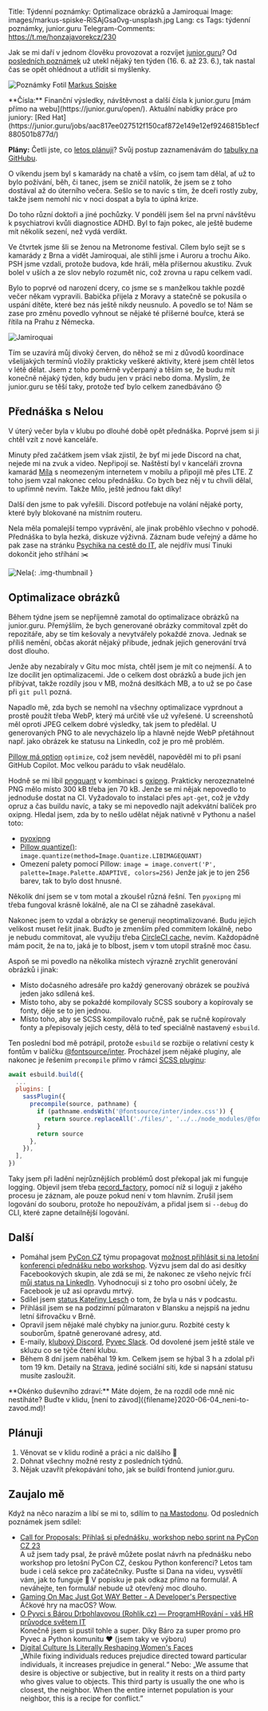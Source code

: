 Title: Týdenní poznámky: Optimalizace obrázků a Jamiroquai
Image: images/markus-spiske-RiSAjGsa0vg-unsplash.jpg
Lang: cs
Tags: týdenní poznámky, junior.guru
Telegram-Comments: https://t.me/honzajavorekcz/230

Jak se mi daří v jednom člověku provozovat a rozvíjet [junior.guru](https://junior.guru/)?
Od [posledních poznámek]({filename}2023-06-16_tydenni-poznamky-strakovka-podcast-inboxy.md) už utekl nějaký ten týden (16. 6. až 23. 6.), tak nastal čas se opět ohlédnout a utřídit si myšlenky.

![Poznámky]({static}/images/markus-spiske-RiSAjGsa0vg-unsplash.jpg)
Fotil [Markus Spiske](https://unsplash.com/@markusspiske)

<div class="alert alert-warning" role="alert" markdown="1">
**Čísla:** Finanční výsledky, návštěvnost a další čísla k junior.guru [mám přímo na webu](https://junior.guru/open/).
Aktuální nabídky práce pro juniory: [Red Hat](https://junior.guru/jobs/aac817ee027512f150caf872e149e12ef9246815b1ecf880501b877d/)

**Plány:** Četli jste, co [letos plánuji]({filename}2022-12-26_strategie-na-2023.md)?
Svůj postup zaznamenávám do [tabulky na GitHubu](https://github.com/orgs/juniorguru/projects/1/).
</div>

O víkendu jsem byl s kamarády na chatě a vším, co jsem tam dělal, ať už to bylo požívání, běh, či tanec, jsem se zničil natolik, že jsem se z toho dostával až do úterního večera.
Sešlo se to navíc s tím, že dceři rostly zuby, takže jsem nemohl nic v noci dospat a byla to úplná krize.

Do toho různí doktoři a jiné pochůzky.
V pondělí jsem šel na první návštěvu k psychiatrovi kvůli diagnostice ADHD.
Byl to fajn pokec, ale ještě budeme mít několik sezení, než vydá verdikt.

Ve čtvrtek jsme šli se ženou na Metronome festival.
Cílem bylo sejít se s kamarády z Brna a vidět Jamiroquai, ale stihli jsme i Auroru a trochu Aiko.
PSH jsme vzdali, protože budova, kde hráli, měla příšernou akustiku.
Zvuk bolel v uších a ze slov nebylo rozumět nic, což zrovna u rapu celkem vadí.

Bylo to poprvé od narození dcery, co jsme se s manželkou takhle pozdě večer někam vypravili.
Babička přijela z Moravy a statečně se pokusila o uspání dítěte, které bez nás ještě nikdy neusnulo.
A povedlo se to!
Nám se zase pro změnu povedlo vyhnout se nějaké té příšerné bouřce, která se řítila na Prahu z Německa.

![Jamiroquai]({static}/images/img-4309.jpg)

Tím se uzavírá můj divoký červen, do něhož se mi z důvodů koordinace všelijakých termínů vložily prakticky veškeré aktivity, které jsem chtěl letos v létě dělat.
Jsem z toho poměrně vyčerpaný a těším se, že budu mít konečně nějaký týden, kdy budu jen v práci nebo doma.
Myslím, že junior.guru se těší taky, protože teď bylo celkem zanedbáváno 😞

## Přednáška s Nelou

V úterý večer byla v klubu po dlouhé době opět přednáška.
Poprvé jsem si ji chtěl vzít z nové kanceláře.

Minuty před začátkem jsem však zjistil, že byť mi jede Discord na chat, nejede mi na zvuk a video.
Nepřipojí se.
Naštěstí byl v kanceláři zrovna kamarád [Míla](https://milavotradovec.cz/) s neomezeným internetem v mobilu a připojil mě přes LTE.
Z toho jsem vzal nakonec celou přednášku.
Co bych bez něj v tu chvíli dělal, to upřímně nevím.
Takže Mílo, ještě jednou fakt díky!

Další den jsme to pak vyřešili.
Discord potřebuje na volání nějaké porty, které byly blokované na místním routeru.

Nela měla pomalejší tempo vyprávění, ale jinak proběhlo všechno v pohodě.
Přednáška to byla hezká, diskuze výživná.
Záznam bude veřejný a dáme ho pak zase na stránku [Psychika na cestě do IT](https://junior.guru/handbook/mental-health), ale nejdřív musí Tinuki dokončit jeho stříhání ✂️

![Nela]({static}/images/20230620-8831c9f9d7408f8d23462a58fa6d6c0278db3046d79cbabb3f069d0cfdadf644-yt.png){: .img-thumbnail }

## Optimalizace obrázků

Během týdne jsem se nepříjemně zamotal do optimalizace obrázků na junior.guru.
Přemýšlím, že bych generované obrázky commitoval zpět do repozitáře, aby se tím kešovaly a nevytvářely pokaždé znova.
Jednak se příliš nemění, občas akorát nějaký přibude, jednak jejich generování trvá dost dlouho.

Jenže aby nezabíraly v Gitu moc místa, chtěl jsem je mít co nejmenší.
A to lze docílit jen optimalizacemi.
Jde o celkem dost obrázků a bude jich jen přibývat, takže rozdíly jsou v MB, možná desítkách MB, a to už se po čase při `git pull` pozná.

Napadlo mě, zda bych se nemohl na všechny optimalizace vyprdnout a prostě použít třeba WebP, který má určitě vše už vyřešené.
U screenshotů měl oproti JPEG celkem dobré výsledky, tak jsem to předělal.
U generovaných PNG to ale nevycházelo líp a hlavně nejde WebP přetáhnout např. jako obrázek ke statusu na LinkedIn, což je pro mě problém.

[Pillow má option](https://pillow.readthedocs.io/en/stable/handbook/image-file-formats.html#png) `optimize`, což jsem nevěděl, napověděl mi to při psaní GitHub Copilot. Moc velkou parádu to však neudělalo.

Hodně se mi líbil [pngquant](https://pngquant.org/) v kombinaci s [oxipng](https://github.com/shssoichiro/oxipng).
Prakticky nerozeznatelné PNG mělo místo 300 kB třeba jen 70 kB.
Jenže se mi nějak nepovedlo to jednoduše dostat na CI.
Vyžadovalo to instalaci přes `apt-get`, což je vždy opruz a čas buildu navíc, a taky se mi nepovedlo najít adekvátní balíček pro oxipng.
Hledal jsem, zda by to nešlo udělat nějak nativně v Pythonu a našel toto:

- [pyoxipng](https://github.com/nfrasser/pyoxipng)
- [Pillow quantize()](https://github.com/python-pillow/Pillow/pull/1889): `image.quantize(method=Image.Quantize.LIBIMAGEQUANT)`
- Omezení palety pomocí Pillow: `image = image.convert('P', palette=Image.Palette.ADAPTIVE, colors=256)` Jenže jak je to jen 256 barev, tak to bylo dost hnusné.

Několik dní jsem se v tom motal a zkoušel různá řešní.
Ten `pyoxipng` mi třeba fungoval krásně lokálně, ale na CI se záhadně zasekával.

Nakonec jsem to vzdal a obrázky se generují neoptimalizované.
Budu jejich velikost muset řešit jinak.
Buďto je zmenším před commitem lokálně, nebo je nebudu commitovat, ale využiju třeba [CircleCI cache](https://circleci.com/docs/caching/), nevím.
Každopádně mám pocit, že na to, jaká je to blbost, jsem v tom utopil strašně moc času.

Aspoň se mi povedlo na několika místech výrazně zrychlit generování obrázků i jinak:

-   Místo dočasného adresáře pro každý generovaný obrázek se používá jeden jako sdílená keš.
-   Místo toho, aby se pokaždé kompilovaly SCSS soubory a kopírovaly se fonty, děje se to jen jednou.
-   Místo toho, aby se SCSS kompilovalo ručně, pak se ručně kopírovaly fonty a přepisovaly jejich cesty, dělá to teď speciálně nastavený `esbuild`.

Ten poslední bod mě potrápil, protože `esbuild` se rozbije o relativní cesty k fontům v balíčku [@fontsource/inter](https://www.npmjs.com/package/@fontsource/inter).
Procházel jsem nějaké pluginy, ale nakonec je řešením `precompile` přímo v rámci [SCSS pluginu](https://github.com/glromeo/esbuild-sass-plugin):

```js
await esbuild.build({
  ...
  plugins: [
    sassPlugin({
      precompile(source, pathname) {
        if (pathname.endsWith('@fontsource/inter/index.css')) {
          return source.replaceAll('./files/', '../../node_modules/@fontsource/inter/files/')
        }
        return source
      },
    }),
  ],
})
```

Taky jsem při ladění nejrůznějších problémů dost překopal jak mi funguje logging.
Objevil jsem třeba [record_factory](https://stackoverflow.com/a/57820456/325365), pomocí níž si loguji z jakého procesu je záznam, ale pouze pokud není v tom hlavním.
Zrušil jsem logování do souboru, protože ho nepoužívám, a přidal jsem si `--debug` do CLI, které zapne detailnější logování.

## Další

-   Pomáhal jsem [PyCon CZ](https://cz.pycon.org/2023/) týmu propagovat [možnost přihlásit si na letošní konferenci přednášku nebo workshop](https://cz.pycon.org/2023/cfp/).
    Výzvu jsem dal do asi desítky Facebookových skupin, ale zdá se mi, že nakonec ze všeho nejvíc frčí [můj status na LinkedIn](https://www.linkedin.com/posts/honzajavorek_python-cfp-pyconcz-activity-7077574515693645824-WkJA).
    Vyhodnocuji si z toho pro osobní účely, že Facebook je už asi opravdu mrtvý.
-   Sdílel jsem [status Kateřiny Lesch](https://www.linkedin.com/posts/kveselovska_16-kate%C5%99ina-lesch-deloitte-o-um%C4%9Bl%C3%A9-inteligenci-activity-7071741104039047168-IxR-/) o tom, že byla u nás v podcastu.
-   Přihlásil jsem se na podzimní půlmaraton v Blansku a nejspíš na jednu letní šifrovačku v Brně.
-   Opravil jsem nějaké malé chybky na junior.guru.
    Rozbité cesty k souborům, špatně generované adresy, atd.
-   E-maily, [klubový Discord](https://junior.guru/club/), [Pyvec Slack](https://docs.pyvec.org/operations/support.html#sit-kontaktu).
    Od dovolené jsem ještě stále ve skluzu co se týče čtení klubu.
-   Během 8 dní jsem naběhal 19 km. Celkem jsem se hýbal 3 h a zdolal při tom 19 km.
    Detaily na [Strava](https://www.strava.com/athletes/31242569), jediné sociální síti, kde si napsání statusu musíte zasloužit.

<div class="alert alert-warning" role="alert" markdown="1">
**Okénko duševního zdraví:**
Máte dojem, že na rozdíl ode mně nic nestíháte?
Buďte v klidu, [není to závod]({filename}2020-06-04_neni-to-zavod.md)!
</div>

## Plánuji

1.  Věnovat se v klidu rodině a práci a nic dalšího 🙏
2.  Dohnat všechny možné resty z posledních týdnů.
3.  Nějak uzavřít překopávání toho, jak se buildí frontend junior.guru.

## Zaujalo mě

Když na něco narazím a líbí se mi to, sdílím to [na Mastodonu](https://mastodonczech.cz/@honzajavorek).
Od posledních poznámek jsem sdílel:

- [Call for Proposals: Přihlaš si přednášku, workshop nebo sprint na PyCon CZ 23](https://www.youtube.com/watch?v=xNvvK-gPXUo)<br>A už jsem tady psal, že právě můžete poslat návrh na přednášku nebo workshop pro letošní PyCon CZ, českou Python konferenci? Letos tam bude i celá sekce pro začátečníky. Pusťte si Dana na videu, vysvětlí vám, jak to funguje 🙂 V popisku je pak odkaz přímo na formulář. A neváhejte, ten formulář nebude už otevřený moc dlouho.
- [Gaming On Mac Just Got WAY Better - A Developer's Perspective](https://www.youtube.com/watch?v=Cg1g27MUd_0)<br>Áčkové hry na macOS? Wow.
- [O Pyvci s Bárou Drbohlavovou (Rohlík.cz) — ProgramHRování - váš HR průvodce světem IT](https://overcast.fm/+1O3lj1Evs)<br>Konečně jsem si pustil tohle a super. Díky Báro za super promo pro Pyvec a Python komunitu ❤️ (jsem taky ve výboru)
- [Digital Culture Is Literally Reshaping Women's Faces](https://www.wired.com/story/flawless-korea-beauty-elise-hu/)<br>„While fixing individuals reduces prejudice directed toward particular individuals, it increases prejudice in general.“ Nebo: „We assume that desire is objective or subjective, but in reality it rests on a third party who gives value to objects. This third party is usually the one who is closest, the neighbor. When the entire internet population is your neighbor, this is a recipe for conflict.”
